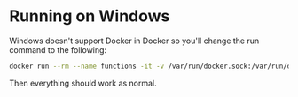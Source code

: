 # Running on Windows

Windows doesn't support Docker in Docker so you'll change the run command to the following:

```sh
docker run --rm --name functions -it -v /var/run/docker.sock:/var/run/docker.sock -v ${pwd}/data:/app/data -p 8080:8080 treeder/functions
```

Then everything should work as normal. 
